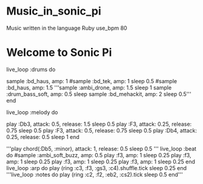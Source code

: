 # Music_in_sonic_pi
Music written in the language Ruby
use_bpm 80

# Welcome to Sonic Pi
live_loop :drums do
  
  sample :bd_haus, amp: 1
  #sample :bd_tek, amp: 1
  sleep 0.5
  #sample :bd_haus, amp: 1.5
  '''sample :ambi_drone, amp: 1.5
  sleep 1
  sample :drum_bass_soft, amp: 0.5
  sleep 
  sample :bd_mehackit, amp: 2
  sleep 0.5'''
end

live_loop :melody do
  
  play :Db3, attack: 0.5, release: 1.5
  sleep 0.5
  play :F3, attack: 0.25, release: 0.75
  sleep 0.5
  play :F3, attack: 0.5, release: 0.75
  sleep 0.5
  play :Db4, attack: 0.25, release: 0.5
  sleep 1
end

'''play chord(:Db5, :minor), attack: 1, release: 0.5
  sleep 0.5
'''
live_loop :beat do
  #sample :ambi_soft_buzz, amp: 0.5
  play :f3, amp: 1
  sleep 0.25
  play :f3, amp: 1
  sleep 0.25
  play :f3, amp: 1
  sleep 0.25
  play :f3, amp: 1
  sleep 0.25
end
live_loop :arp do
  play (ring :c3, :f3, :gs3, :c4).shuffle.tick
  sleep 0.25
end
'''live_loop :notes do
  play (ring :c2, :f2, :eb2, :cs2).tick
  sleep 0.5
end'''
